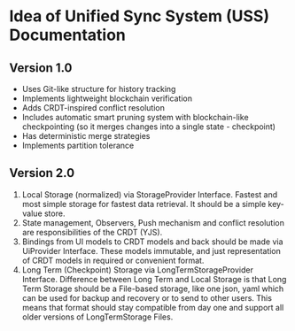 # Idea of Unified Sync System (USS) Documentation

## Version 1.0

- Uses Git-like structure for history tracking
- Implements lightweight blockchain verification
- Adds CRDT-inspired conflict resolution
- Includes automatic smart pruning system with blockchain-like checkpointing (so it merges changes into a single state - checkpoint)
- Has deterministic merge strategies
- Implements partition tolerance

## Version 2.0

1. Local Storage (normalized) via StorageProvider Interface. Fastest and most simple storage for fastest data retrieval. It should be a simple key-value store.
2. State management, Observers, Push mechanism and conflict resolution are responsibilities of the CRDT (YJS).
3. Bindings from UI models to CRDT models and back should be made via UiProvider Interface. These models immutable, and just representation of CRDT models in required or convenient format.
4. Long Term (Checkpoint) Storage via LongTermStorageProvider Interface. Difference between Long Term and Local Storage is that Long Term Storage should be a File-based storage, like one json, yaml which can be used for backup and recovery or to send to other users. This means that format should stay compatible from day one and support all older versions of LongTermStorage Files.
